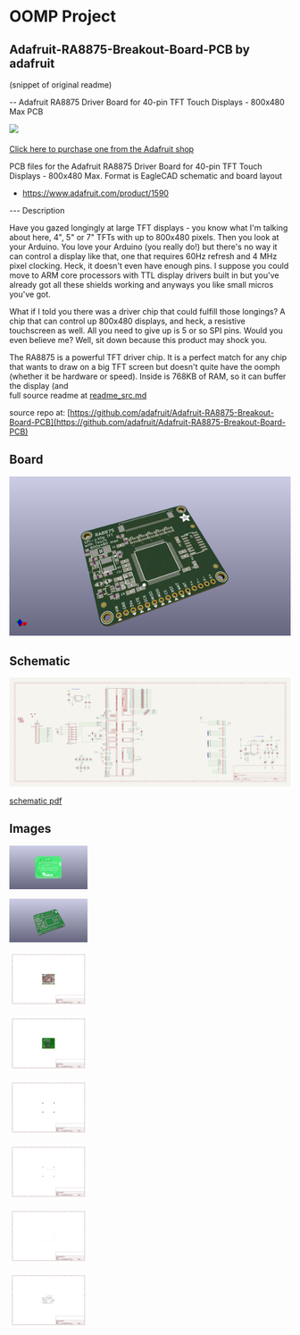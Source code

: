 # OOMP Project  
## Adafruit-RA8875-Breakout-Board-PCB  by adafruit  
  
(snippet of original readme)  
  
-- Adafruit RA8875 Driver Board for 40-pin TFT Touch Displays - 800x480 Max PCB  
  
<a href="http://www.adafruit.com/products/1590"><img src="assets/1590.jpg?raw=true" width="500px"><br/>  
Click here to purchase one from the Adafruit shop</a>  
  
PCB files for the Adafruit RA8875 Driver Board for 40-pin TFT Touch Displays - 800x480 Max. Format is EagleCAD schematic and board layout  
* https://www.adafruit.com/product/1590  
  
--- Description  
  
Have you gazed longingly at large TFT displays - you know what I'm talking about here, 4", 5" or 7" TFTs with up to 800x480 pixels. Then you look at your Arduino. You love your Arduino (you really do!) but there's no way it can control a display like that, one that requires 60Hz refresh and 4 MHz pixel clocking. Heck, it doesn't even have enough pins. I suppose you could move to ARM core processors with TTL display drivers built in but you've already got all these shields working and anyways you like small micros you've got.  
  
What if I told you there was a driver chip that could fulfill those longings? A chip that can control up 800x480 displays, and heck, a resistive touchscreen as well. All you need to give up is 5 or so SPI pins. Would you even believe me? Well, sit down because this product may shock you.  
  
The RA8875 is a powerful TFT driver chip. It is a perfect match for any chip that wants to draw on a big TFT screen but doesn't quite have the oomph (whether it be hardware or speed). Inside is 768KB of RAM, so it can buffer the display (and   
  full source readme at [readme_src.md](readme_src.md)  
  
source repo at: [https://github.com/adafruit/Adafruit-RA8875-Breakout-Board-PCB](https://github.com/adafruit/Adafruit-RA8875-Breakout-Board-PCB)  
## Board  
  
[![working_3d.png](working_3d_600.png)](working_3d.png)  
## Schematic  
  
[![working_schematic.png](working_schematic_600.png)](working_schematic.png)  
  
[schematic pdf](working_schematic.pdf)  
## Images  
  
[![working_3D_bottom.png](working_3D_bottom_140.png)](working_3D_bottom.png)  
  
[![working_3D_top.png](working_3D_top_140.png)](working_3D_top.png)  
  
[![working_assembly_page_01.png](working_assembly_page_01_140.png)](working_assembly_page_01.png)  
  
[![working_assembly_page_02.png](working_assembly_page_02_140.png)](working_assembly_page_02.png)  
  
[![working_assembly_page_03.png](working_assembly_page_03_140.png)](working_assembly_page_03.png)  
  
[![working_assembly_page_04.png](working_assembly_page_04_140.png)](working_assembly_page_04.png)  
  
[![working_assembly_page_05.png](working_assembly_page_05_140.png)](working_assembly_page_05.png)  
  
[![working_assembly_page_06.png](working_assembly_page_06_140.png)](working_assembly_page_06.png)  
